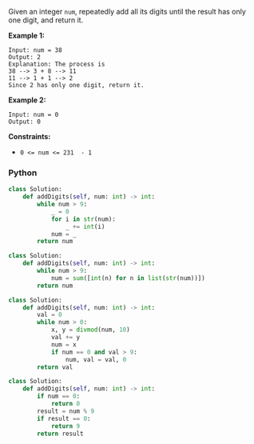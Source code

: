 Given an integer  `num`, repeatedly add all its digits until the result has only one digit, and return it.

**Example 1:**
```
Input: num = 38
Output: 2
Explanation: The process is
38 --> 3 + 8 --> 11
11 --> 1 + 1 --> 2 
Since 2 has only one digit, return it.
```

**Example 2:**
```
Input: num = 0
Output: 0
```

**Constraints:**
-   `0 <= num <= 231  - 1`

### Python
```python
class Solution:
    def addDigits(self, num: int) -> int:
        while num > 9:
            _ = 0
            for i in str(num):
                _ += int(i)
            num = _
        return num
```

```python
class Solution:
    def addDigits(self, num: int) -> int:
        while num > 9:
            num = sum([int(n) for n in list(str(num))])
        return num
```

```python
class Solution:
    def addDigits(self, num: int) -> int:
        val = 0
        while num > 0:
            x, y = divmod(num, 10)
            val += y
            num = x
            if num == 0 and val > 9:
                num, val = val, 0
        return val
```

```python
class Solution:
    def addDigits(self, num: int) -> int:
        if num == 0:
            return 0
        result = num % 9
        if result == 0:
            return 9
        return result
```